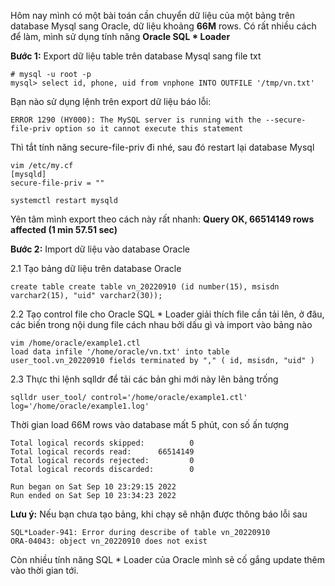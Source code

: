 Hôm nay mình có một bài toán cần chuyển dữ liệu của một bảng trên database Mysql sang Oracle, dữ liệu khoảng **66M** rows.
Có rất nhiều cách để làm, mình sử dụng tính năng **Oracle SQL * Loader**

**Bước 1:** Export dữ liệu table trên database Mysql sang file txt
```
# mysql -u root -p
mysql> select id, phone, uid from vnphone INTO OUTFILE '/tmp/vn.txt'
```

Bạn nào sử dụng lệnh trên export dữ liệu báo lỗi: 
```
ERROR 1290 (HY000): The MySQL server is running with the --secure-file-priv option so it cannot execute this statement
```
Thì tắt tính năng  secure-file-priv đi nhé, sau đó restart lại database Mysql
```
vim /etc/my.cf
[mysqld] 
secure-file-priv = ""

systemctl restart mysqld
```

Yên tâm mình export theo cách này rất nhanh: **Query OK, 66514149 rows affected (1 min 57.51 sec)**

**Bước 2:** Import dữ liệu vào database Oracle

2.1 Tạo bảng dữ liệu trên database Oracle
```
create table create table vn_20220910 (id number(15), msisdn varchar2(15), "uid" varchar2(30));
```

2.2 Tạo control file cho Oracle SQL * Loader giải thích file cần tải lên, ở đâu, các biến trong nội dung file cách nhau bởi dấu gì và import vào bảng nào
```
vim /home/oracle/example1.ctl
load data infile '/home/oracle/vn.txt' into table user_tool.vn_20220910 fields terminated by "," ( id, msisdn, "uid" )
```

2.3 Thực thi lệnh sqlldr để tải các bản ghi mới này lên bảng trống
```
sqlldr user_tool/ control='/home/oracle/example1.ctl' log='/home/oracle/example1.log'
```

Thời gian load 66M rows vào database mất 5 phút, con số ấn tượng
```
Total logical records skipped:          0
Total logical records read:      66514149
Total logical records rejected:         0
Total logical records discarded:        0

Run began on Sat Sep 10 23:29:15 2022
Run ended on Sat Sep 10 23:34:23 2022
```

**Lưu ý:** Nếu bạn chưa tạo bảng, khi chạy sẽ nhận được thông báo lỗi sau
```
SQL*Loader-941: Error during describe of table vn_20220910
ORA-04043: object vn_20220910 does not exist
```

Còn nhiều tính năng SQL * Loader của Oracle mình sẽ cố gắng update thêm vào thời gian tới.